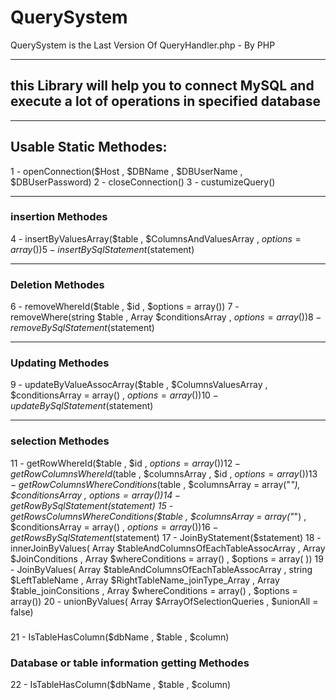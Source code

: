 # QuerySystem
QuerySystem is the Last Version Of QueryHandler.php - By PHP

<hr>

## this Library will help you to connect MySQL and execute a lot of operations in specified database
<hr> 

## Usable Static Methodes:

1 - openConnection($Host , $DBName , $DBUserName , $DBUserPassword)
2 - closeConnection()
3 - custumizeQuery()

<hr>

### insertion Methodes
4 - insertByValuesArray($table ,   $ColumnsAndValuesArray , $options = array())
5 - insertBySqlStatement($statement)

<hr>

### Deletion Methodes
6 - removeWhereId($table , $id , $options = array())
7 - removeWhere(string $table , Array $conditionsArray , $options = array())
8 - removeBySqlStatement($statement)

<hr> 

### Updating Methodes 
9 - updateByValueAssocArray($table , $ColumnsValuesArray , $conditionsArray = array() , $options = array())
10 - updateBySqlStatement($statement)

<hr>

### selection Methodes
11 - getRowWhereId($table , $id , $options = array())
12 - getRowColumnsWhereId($table , $columnsArray , $id , $options = array())
13 - getRowColumnsWhereConditions($table , $columnsArray = array("*"), $conditionsArray , $options = array())
14 - getRowBySqlStatement($statement)
15 - getRowsColumnsWhereConditions($table , $columnsArray = array("*") , $conditionsArray = array() , $options = array() )
16 - getRowsBySqlStatement($statement)
17 - JoinByStatement($statement)
18 - innerJoinByValues(  Array $tableAndColumnsOfEachTableAssocArray , Array $JoinConditions , Array $whereConditions = array() , $options = array( ))
19 - JoinByValues( Array $tableAndColumnsOfEachTableAssocArray , string $LeftTableName , Array $RightTableName_joinType_Array , Array $table_joinConsitions , Array $whereConditions = array() ,  $options = array())
20 - unionByValues( Array $ArrayOfSelectionQueries , $unionAll = false)

### 
21 - IsTableHasColumn($dbName , $table , $column)

### Database or table information getting Methodes
22 - IsTableHasColumn($dbName , $table , $column)
